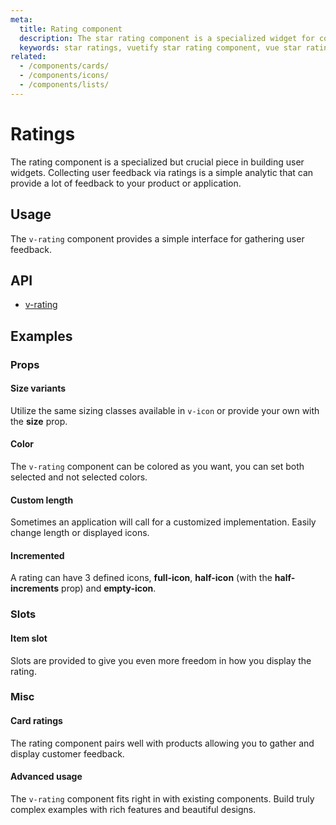 ```yaml
---
meta:
  title: Rating component
  description: The star rating component is a specialized widget for collecting user feedback via ratings.
  keywords: star ratings, vuetify star rating component, vue star rating component, rating component
related:
  - /components/cards/
  - /components/icons/
  - /components/lists/
---
```


# Ratings

The rating component is a specialized but crucial piece in building user widgets. Collecting user feedback via ratings is a simple analytic that can provide a lot of feedback to your product or application.

<entry-ad />

## Usage

The `v-rating` component provides a simple interface for gathering user feedback.

<usage name="v-rating" />

## API

- [v-rating](../../api/v-rating)

## Examples

### Props

#### Size variants

Utilize the same sizing classes available in `v-icon` or provide your own with the **size** prop.

<example file="v-rating/prop-size" />

#### Color

The `v-rating` component can be colored as you want, you can set both selected and not selected colors.

<example file="v-rating/prop-color" />

#### Custom length

Sometimes an application will call for a customized implementation. Easily change length or displayed icons.

<example file="v-rating/prop-length" />

#### Incremented

A rating can have 3 defined icons, **full-icon**, **half-icon** (with the **half-increments** prop) and **empty-icon**.

<example file="v-rating/prop-half-increments" />

### Slots

#### Item slot

Slots are provided to give you even more freedom in how you display the rating.

<example file="v-rating/slot-item" />

### Misc

#### Card ratings

The rating component pairs well with products allowing you to gather and display customer feedback.

<example file="v-rating/misc-card" />

#### Advanced usage

The `v-rating` component fits right in with existing components. Build truly complex examples with rich features and beautiful designs.

<example file="v-rating/misc-advanced" />

<backmatter />
